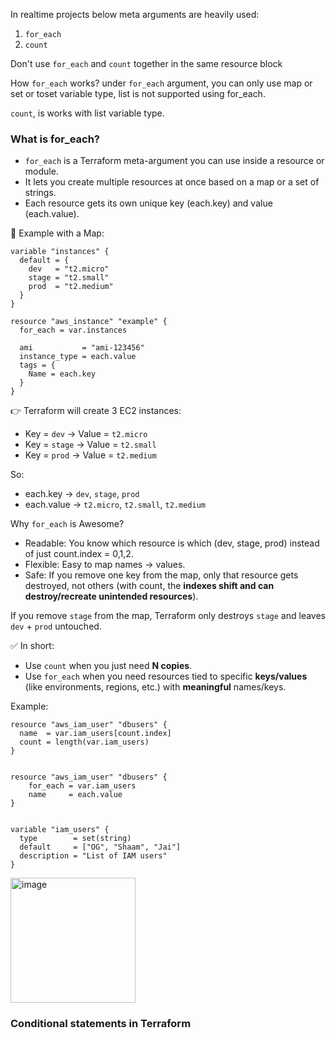 In realtime projects below meta arguments are heavily used:
1. ```for_each```
2. ```count```

Don't use ```for_each``` and ```count``` together in the same resource block

How ```for_each``` works?
under ```for_each``` argument, you can only use map or set or toset variable type,
list is not supported using for_each.

```count```, is works with list variable type.

 
 ### What is for_each?

- ```for_each``` is a Terraform meta-argument you can use inside a resource or module.
- It lets you create multiple resources at once based on a map or a set of strings.
- Each resource gets its own unique key (each.key) and value (each.value).

🔹 Example with a Map:
```hcl
variable "instances" {
  default = {
    dev   = "t2.micro"
    stage = "t2.small"
    prod  = "t2.medium"
  }
}

resource "aws_instance" "example" {
  for_each = var.instances

  ami           = "ami-123456"
  instance_type = each.value
  tags = {
    Name = each.key
  }
}
```
👉 Terraform will create 3 EC2 instances:

- Key = ```dev``` → Value = ```t2.micro```
- Key = ```stage``` → Value = ```t2.small```
- Key = ```prod``` → Value = ```t2.medium```

So:
- each.key → ```dev```, ```stage```, ```prod```
- each.value → ```t2.micro```, ```t2.small```, ```t2.medium```


Why ```for_each``` is Awesome?

- Readable: You know which resource is which (dev, stage, prod) instead of just count.index = 0,1,2.
- Flexible: Easy to map names → values.
- Safe: If you remove one key from the map, only that resource gets destroyed, not others (with count, the **indexes shift and can destroy/recreate unintended resources**).

If you remove ```stage``` from the map, Terraform only destroys ```stage``` and leaves ```dev``` + ```prod``` untouched.

✅ In short:
- Use ```count``` when you just need **N copies**.
- Use ```for_each``` when you need resources tied to specific **keys/values** (like environments, regions, etc.) with **meaningful** names/keys.

Example:
```hcl
resource "aws_iam_user" "dbusers" {
  name  = var.iam_users[count.index]
  count = length(var.iam_users)
}


resource "aws_iam_user" "dbusers" {
    for_each = var.iam_users
    name     = each.value
}


variable "iam_users" {
  type        = set(string)
  default     = ["OG", "Shaam", "Jai"]
  description = "List of IAM users"
}
```
<img width="200" height="200" alt="image" src="https://github.com/user-attachments/assets/ea024566-72df-4f0a-b19d-5a90b2c91ff1" />


### Conditional statements in Terraform
